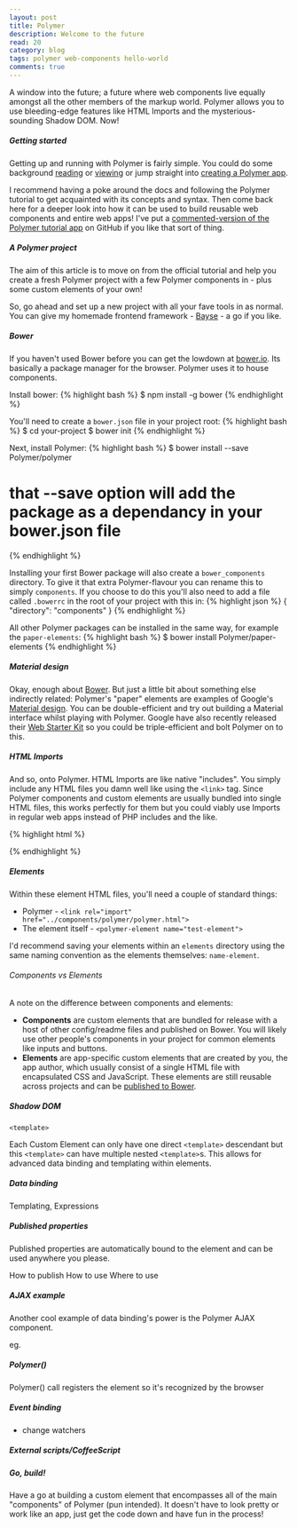 ```yaml
---
layout: post
title: Polymer
description: Welcome to the future
read: 20
category: blog
tags: polymer web-components hello-world
comments: true
---
```


A window into the future; a future where web components live equally amongst all the other members of the markup world. Polymer allows you to use bleeding-edge features like HTML Imports and the mysterious-sounding Shadow DOM. Now!

<!-- ![Polymer logo](/img/posts/p-logo.svg "Polymer") -->

##### Getting started

Getting up and running with Polymer is fairly simple. You could do some background [reading](http://www.polymer-project.org/docs/start/everything.html) or [viewing](https://www.youtube.com/watch?v=irGDN5Ysi_A&list=PLRAVCSU_HVYu-zlRaqArF8Ytwz1jlMOIM) or jump straight into [creating a Polymer app](http://www.polymer-project.org/docs/start/tutorial/intro.html).

I recommend having a poke around the docs and following the Polymer tutorial to get acquainted with its concepts and syntax. Then come back here for a deeper look into how it can be used to build reusable web components and entire web apps! I've put a [commented-version of the Polymer tutorial app](https://github.com/lukehedger/hello-polymer) on GitHub if you like that sort of thing.

##### A Polymer project

The aim of this article is to move on from the official tutorial and help you create a fresh Polymer project with a few Polymer components in - plus some custom elements of your own!

So, go ahead and set up a new project with all your fave tools in as normal. You can give my homemade frontend framework - [Bayse](https://github.com/lukehedger/bayse) - a go if you like.

##### Bower

If you haven't used Bower before you can get the lowdown at [bower.io](http://bower.io/). Its basically a package manager for the browser. Polymer uses it to house components.

Install bower:
{% highlight bash %}
$ npm install -g bower
{% endhighlight %}

You'll need to create a `bower.json` file in your project root:
{% highlight bash %}
$ cd your-project
$ bower init
{% endhighlight %}

Next, install Polymer:
{% highlight bash %}
$ bower install --save Polymer/polymer
# that --save option will add the package as a dependancy in your bower.json file
{% endhighlight %}

Installing your first Bower package will also create a `bower_components` directory. To give it that extra Polymer-flavour you can rename this to simply `components`. If you choose to do this you'll also need to add a file called `.bowerrc` in the root of your project with this in:
{% highlight json %}
{
  "directory": "components"
}
{% endhighlight %}

All other Polymer packages can be installed in the same way, for example the `paper-elements`:
{% highlight bash %}
$ bower install Polymer/paper-elements
{% endhighlight %}

##### Material design

Okay, enough about [Bower](http://media.giphy.com/media/HwbdM9tzgX3a0/giphy.gif). But just a little bit about something else indirectly related: Polymer's "paper" elements are examples of Google's [Material design](http://www.google.com/design/spec/material-design/introduction.html). You can be double-efficient and try out building a Material interface whilst playing with Polymer. Google have also recently released their [Web Starter Kit](https://developers.google.com/web/starter-kit/) so you could be triple-efficient and bolt Polymer on to this.

##### HTML Imports

And so, onto Polymer. HTML Imports are like native "includes". You simply include any HTML files you damn well like using the `<link>` tag. Since Polymer components and custom elements are usually bundled into single HTML files, this works perfectly for them but you could viably use Imports in regular web apps instead of PHP includes and the like.

{% highlight html %}
<link rel="import" href="../components/font-roboto/roboto.html">   
{% endhighlight %}

##### Elements

Within these element HTML files, you'll need a couple of standard things:

+ Polymer - `<link rel="import" href="../components/polymer/polymer.html">`
+ The element itself - `<polymer-element name="test-element">`

I'd recommend saving your elements within an `elements` directory using the same naming convention as the elements themselves: `name-element`.

###### Components vs Elements

A note on the difference between components and elements:

+ **Components** are custom elements that are bundled for release with a host of other config/readme files and published on Bower. You will likely use other people's components in your project for common elements like inputs and buttons.
+ **Elements** are app-specific custom elements that are created by you, the app author, which usually consist of a single HTML file with encapsulated CSS and JavaScript. These elements are still reusable across projects and can be [published to Bower](http://www.polymer-project.org/docs/start/reusableelements.html).

##### Shadow DOM

`<template>`

Each Custom Element can only have one direct `<template>` descendant but this `<template>` can have multiple nested `<template>`s. This allows for advanced data binding and templating within elements.

##### Data binding

Templating, Expressions

##### Published properties

Published properties are automatically bound to the element and can be used anywhere you please.

How to publish
How to use
Where to use

##### AJAX example

Another cool example of data binding's power is the Polymer AJAX component.

eg.

##### Polymer()

Polymer() call registers the element so it's recognized by the browser

##### Event binding

+ change watchers

##### External scripts/CoffeeScript

##### Go, build!

Have a go at building a custom element that encompasses all of the main "components" of Polymer (pun intended). It doesn't have to look pretty or work like an app, just get the code down and have fun in the process!